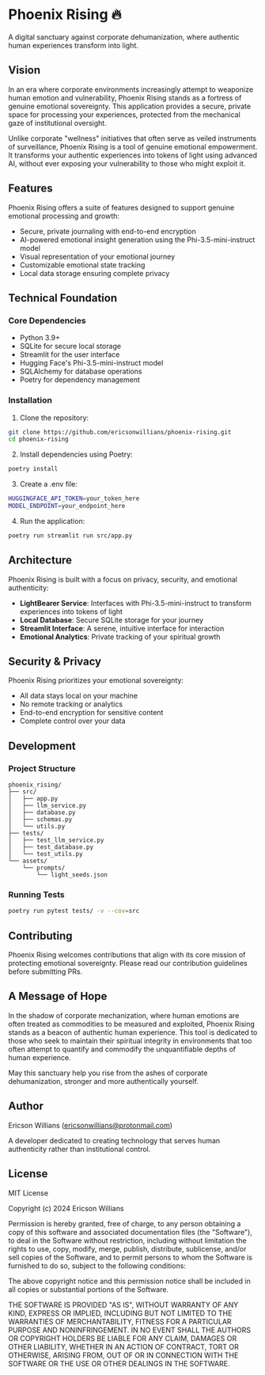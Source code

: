 # Phoenix Rising 🔥

A digital sanctuary against corporate dehumanization, where authentic human experiences transform into light.

## Vision

In an era where corporate environments increasingly attempt to weaponize human emotion and vulnerability, Phoenix Rising stands as a fortress of genuine emotional sovereignty. This application provides a secure, private space for processing your experiences, protected from the mechanical gaze of institutional oversight.

Unlike corporate "wellness" initiatives that often serve as veiled instruments of surveillance, Phoenix Rising is a tool of genuine emotional empowerment. It transforms your authentic experiences into tokens of light using advanced AI, without ever exposing your vulnerability to those who might exploit it.

## Features

Phoenix Rising offers a suite of features designed to support genuine emotional processing and growth:

- Secure, private journaling with end-to-end encryption
- AI-powered emotional insight generation using the Phi-3.5-mini-instruct model
- Visual representation of your emotional journey
- Customizable emotional state tracking
- Local data storage ensuring complete privacy

## Technical Foundation

### Core Dependencies
- Python 3.9+
- SQLite for secure local storage
- Streamlit for the user interface
- Hugging Face's Phi-3.5-mini-instruct model
- SQLAlchemy for database operations
- Poetry for dependency management

### Installation

1. Clone the repository:
```bash
git clone https://github.com/ericsonwillians/phoenix-rising.git
cd phoenix-rising
```

2. Install dependencies using Poetry:
```bash
poetry install
```

3. Create a .env file:
```bash
HUGGINGFACE_API_TOKEN=your_token_here
MODEL_ENDPOINT=your_endpoint_here
```

4. Run the application:
```bash
poetry run streamlit run src/app.py
```

## Architecture

Phoenix Rising is built with a focus on privacy, security, and emotional authenticity:

- **LightBearer Service**: Interfaces with Phi-3.5-mini-instruct to transform experiences into tokens of light
- **Local Database**: Secure SQLite storage for your journey
- **Streamlit Interface**: A serene, intuitive interface for interaction
- **Emotional Analytics**: Private tracking of your spiritual growth

## Security & Privacy

Phoenix Rising prioritizes your emotional sovereignty:
- All data stays local on your machine
- No remote tracking or analytics
- End-to-end encryption for sensitive content
- Complete control over your data

## Development

### Project Structure
```
phoenix_rising/
├── src/
│   ├── app.py
│   ├── llm_service.py
│   ├── database.py
│   ├── schemas.py
│   └── utils.py
├── tests/
│   ├── test_llm_service.py
│   ├── test_database.py
│   └── test_utils.py
└── assets/
    └── prompts/
        └── light_seeds.json
```

### Running Tests
```bash
poetry run pytest tests/ -v --cov=src
```

## Contributing

Phoenix Rising welcomes contributions that align with its core mission of protecting emotional sovereignty. Please read our contribution guidelines before submitting PRs.

## A Message of Hope

In the shadow of corporate mechanization, where human emotions are often treated as commodities to be measured and exploited, Phoenix Rising stands as a beacon of authentic human experience. This tool is dedicated to those who seek to maintain their spiritual integrity in environments that too often attempt to quantify and commodify the unquantifiable depths of human experience.

May this sanctuary help you rise from the ashes of corporate dehumanization, stronger and more authentically yourself.

## Author

Ericson Willians (ericsonwillians@protonmail.com)

A developer dedicated to creating technology that serves human authenticity rather than institutional control.

## License

MIT License

Copyright (c) 2024 Ericson Willians

Permission is hereby granted, free of charge, to any person obtaining a copy
of this software and associated documentation files (the "Software"), to deal
in the Software without restriction, including without limitation the rights
to use, copy, modify, merge, publish, distribute, sublicense, and/or sell
copies of the Software, and to permit persons to whom the Software is
furnished to do so, subject to the following conditions:

The above copyright notice and this permission notice shall be included in all
copies or substantial portions of the Software.

THE SOFTWARE IS PROVIDED "AS IS", WITHOUT WARRANTY OF ANY KIND, EXPRESS OR
IMPLIED, INCLUDING BUT NOT LIMITED TO THE WARRANTIES OF MERCHANTABILITY,
FITNESS FOR A PARTICULAR PURPOSE AND NONINFRINGEMENT. IN NO EVENT SHALL THE
AUTHORS OR COPYRIGHT HOLDERS BE LIABLE FOR ANY CLAIM, DAMAGES OR OTHER
LIABILITY, WHETHER IN AN ACTION OF CONTRACT, TORT OR OTHERWISE, ARISING FROM,
OUT OF OR IN CONNECTION WITH THE SOFTWARE OR THE USE OR OTHER DEALINGS IN THE
SOFTWARE.